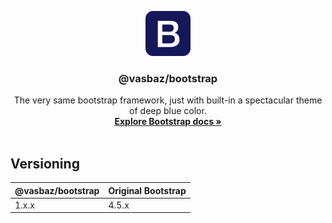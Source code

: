 <p align="center">
    <img src="https://raw.githubusercontent.com/vasbaz/assets/master/bootstrap/bootstrap-blue-logo.svg" alt="@vasbaz/bootstrap logo" width="72" height="72">
</p>

<h3 align="center">@vasbaz/bootstrap</h3>

<p align="center">
  The very same bootstrap framework, just with built-in a spectacular theme of deep blue color.
  <br>
  <a href="https://getbootstrap.com/docs/4.3/"><strong>Explore Bootstrap docs »</strong></a>
  <br>
  <br>

</p>


## Versioning

| @vasbaz/bootstrap  | Original Bootstrap |
| ------------------ | ------------------ |
| 1.x.x              | 4.5.x              |
